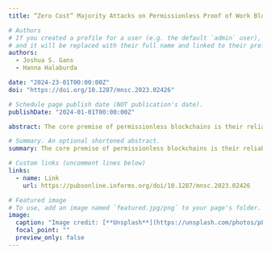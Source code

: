 ```yaml
---
title: “Zero Cost” Majority Attacks on Permissionless Proof of Work Blockchains

# Authors
# If you created a profile for a user (e.g. the default `admin` user), write the username (folder name) here
# and it will be replaced with their full name and linked to their profile.
authors:
  - Joshua S. Gans
  - Hanna Halaburda

date: "2024-23-01T00:00:00Z"
doi: "https://doi.org/10.1287/mnsc.2023.02426"

# Schedule page publish date (NOT publication's date).
publishDate: "2024-01-01T00:00:00Z"

abstract: The core premise of permissionless blockchains is their reliable and secure operation without the need to trust any individual agent. At the heart of blockchain consensus mechanisms is an explicit cost (e.g., mining cost) for participation in the network and the opportunity to add blocks to the blockchain. A key rationale for that cost is to make attacks on the network, which could be theoretically carried out if a majority of nodes were controlled by a single entity, too expensive to be worthwhile. We demonstrate that a majority attacker can successfully attack with a negative net cost when accounting for the mining rewards the attacker collects during the attack. This shows that the protocol mechanisms are insufficient to create a secure network, emphasizing the importance of socially driven mechanisms external to the protocol. At the same time, negative cost enables a new type of majority attack that is more likely to elude external scrutiny.

# Summary. An optional shortened abstract.
summary: The core premise of permissionless blockchains is their reliable and secure operation without the need to trust any individual agent. At the heart of blockchain consensus mechanisms is an explicit cost (e.g., mining cost) for participation in the network and the opportunity to add blocks to the blockchain.

# Custom links (uncomment lines below)
links:
  - name: Link
    url: https://pubsonline.informs.org/doi/10.1287/mnsc.2023.02426

# Featured image
# To use, add an image named `featured.jpg/png` to your page's folder.
image:
  caption: "Image credit: [**Unsplash**](https://unsplash.com/photos/pLCdAaMFLTE)"
  focal_point: ""
  preview_only: false
---
```

